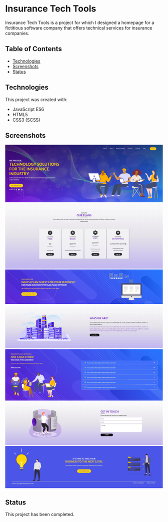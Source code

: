 # Insurance Tech Tools

Insurance Tech Tools is a project for which I designed a homepage for a fictitious software company that offers technical services for insurance companies.

## Table of Contents

- [Technologies](#technologies)
- [Screenshots](#screenshots)
- [Status](#status)

## Technologies

This project was created with:

- JavaScript ES6
- HTML5
- CSS3 (SCSS)

## Screenshots

![Insurance Tech Tools Header](resources/images/screenshots/header.jpg)
![Insurance Tech Tools Plans](resources/images/screenshots/plans.jpg)
![Insurance Tech Tools Services](resources/images/screenshots/services.jpg)
![Insurance Tech Tools About](resources/images/screenshots/about.jpg)
![Insurance Tech Tools FAQs](resources/images/screenshots/faqs.jpg)
![Insurance Tech Tools Contact](resources/images/screenshots/contact.jpg)
![Insurance Tech Tools Footer](resources/images/screenshots/footer.jpg)

## Status

This project has been completed.